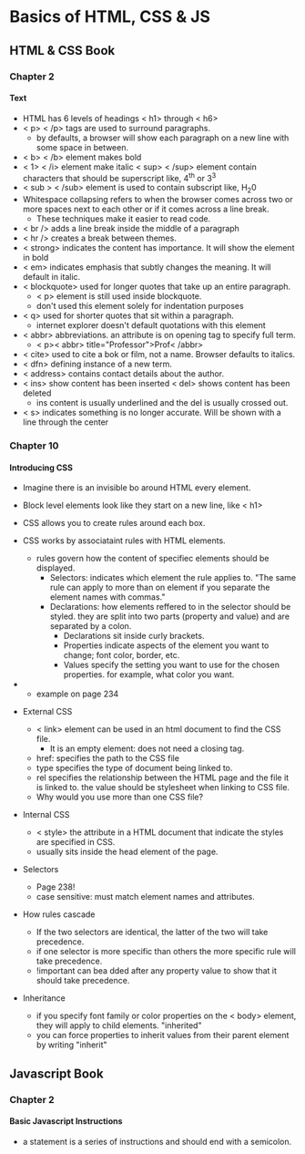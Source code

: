 # Basics of HTML, CSS & JS

## HTML & CSS Book

### Chapter 2

#### Text

- HTML has 6 levels of headings < h1> through < h6>
- < p> < /p> tags are used to surround paragraphs.
  - by defaults, a browser will show each paragraph on a new line with some space in between. 
- < b> < /b> element makes bold
- < 1> < /i> element make italic
< sup> < /sup> element contain characters that should be superscript like, 4<sup>th</sup> or 3<sup>3</sup>
- < sub > < /sub> element is used to contain subscript like, H<sub>2</sub>0
- Whitespace collapsing refers to when the browser comes across two or more spaces next to each other or if it comes across a line break.
  - These techniques make it easier to read code.
- < br /> adds a line break inside the middle of a paragraph
- < hr /> creates a break between themes.
- < strong> indicates the content has importance. It will show the element in bold
- < em> indicates emphasis that subtly changes the meaning. It will default in italic.
- < blockquote> used for longer quotes that take up an entire paragraph.
  - < p> element is still used inside blockquote.
  - don't used this element solely for indentation purposes
- < q> used for shorter quotes that sit within a paragraph.
  - internet explorer doesn't default quotations with this element
- < abbr> abbreviations. an attribute is on opening tag to specify full term.
  - < p>< abbr> title="Professor">Prof< /abbr>
- < cite> used to cite a bok or film, not a name. Browser defaults to italics.
- < dfn> defining instance of a new term.
- < address> contains contact details about the author.
- < ins> show content has been inserted
  < del> shows content has been deleted
  - ins content is usually underlined and the del is usually crossed out.
- < s> indicates something is no longer accurate. Will be shown with a line through the center

### Chapter 10

#### Introducing CSS

- Imagine there is an invisible bo around HTML every element.
- Block level elements look like they start on a new line, like < h1>
- CSS allows you to create rules around each box.
- CSS works by associataint rules with HTML elements.
  - rules govern how the content of specifiec elements should be displayed.
    - Selectors: indicates which element the rule applies to. "The same rule can apply to more than on element if you separate the element names with commas."
    - Declarations: how elements reffered to in the selector should be styled. they are split into two parts (property and value) and are separated by a colon.
      - Declarations sit inside curly brackets.
      - Properties indicate aspects of the element you want to change; font color, border, etc.
      - Values specify the setting you want to use for the chosen properties. for example, what color you want.
- * example on page 234

- External CSS
  - < link> element can be used in an html document to find the CSS file.
    - It is an empty element: does not need a closing tag.
  - href: specifies the path to the CSS file
  - type specifies the type of document being linked to.
  - rel specifies the relationship between the HTML page and the file it is linked to. the value should be stylesheet when linking to CSS file.
  - Why would you use more than one CSS file?
- Internal CSS
  - < style> the attribute in a HTML document that indicate the styles are specified in CSS.
  - usually sits inside the head element of the page.
- Selectors
  - Page 238!
  - case sensitive: must match element names and attributes.
- How rules cascade
  - If the two selectors are identical, the latter of the two will take precedence.
  - if one selector is more specific than others the more specific rule will take precedence.
  - !important can bea dded after any property value to show that it should take precedence.
- Inheritance
  - if you specify font family or color properties on the < body> element, they will apply to child elements. "inherited"
  - you can force properties to inherit values from their parent element by writing "inherit"

## Javascript Book

### Chapter 2

#### Basic Javascript Instructions

- a statement is a series of instructions and should end with a semicolon.